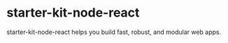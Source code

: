# starter-kit-node-react
starter-kit-node-react helps you build fast, robust, and modular web apps.
